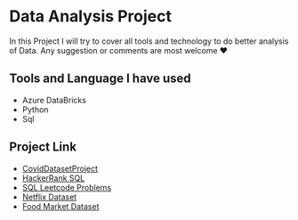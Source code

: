 # Data Analysis Project

In this Project I will try to cover all tools and technology to do better analysis of Data.
Any suggestion or comments are most welcome :heart:


## Tools and Language I have used
- Azure DataBricks
- Python
- Sql

## Project Link

- [CovidDatasetProject](https://github.com/utsavsingh22/Data-Analyst-Project/tree/master/Covid%20DataSetProject)
- [HackerRank SQL](https://github.com/utsavsingh22/Data-Analyst-Project/tree/master/HackerRank%20SQL)
- [SQL Leetcode Problems](https://github.com/utsavsingh22/SQL_50_StudyPlan)
- [Netflix Dataset](https://github.com/utsavsingh22/Data-Analyst-Project/tree/master/NetflixDataset)
- [Food Market Dataset](https://github.com/utsavsingh22/Data-Analyst-Project/tree/master/Whole%20Food%20Market)
